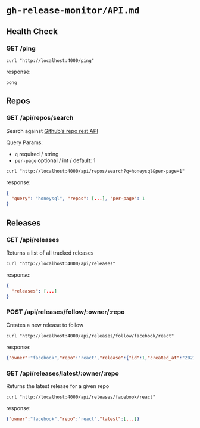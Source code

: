 # `gh-release-monitor/API.md`

## Health Check

### GET /ping
```shell
curl "http://localhost:4000/ping"
```
response:
```
pong
```

## Repos

### GET /api/repos/search
Search against [Github's repo rest API](https://docs.github.com/en/rest/reference/search#search-repositories)

Query Params:
- `q` required / string
- `per-page` optional / int / default: 1
```shell
curl "http://localhost:4000/api/repos/search?q=honeysql&per-page=1"
```
response:
```json
{
  "query": "honeysql", "repos": [...], "per-page": 1
}
```

## Releases

### GET /api/releases
Returns a list of all tracked releases
```shell
curl "http://localhost:4000/api/releases"
```

response:
```json
{
  "releases": [...]
}
```

### POST /api/releases/follow/:owner/:repo
Creates a new release to follow
```shell
curl "http://localhost:4000/api/releases/follow/facebook/react"
```
response:
```json
{"owner":"facebook","repo":"react","release":{"id":1,"created_at":"2021-11-02T05:35:39Z","updated_at":"2021-11-02T05:35:39Z","deleted_at":null,"owner":"facebook","repo":"c","body":""}}
```

### GET /api/releases/latest/:owner/:repo
Returns the latest release for a given repo
```shell
curl "http://localhost:4000/api/releases/facebook/react"
```
response:
```json
{"owner":"facebook","repo":"react","latest":[...]}
```
